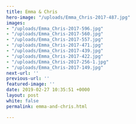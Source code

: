 ```yaml
---
title: Emma & Chris
hero-image: "/uploads/Emma_Chris-2017-487.jpg"
images:
- "/uploads/Emma_Chris-2017-596.jpg"
- "/uploads/Emma_Chris-2017-560.jpg"
- "/uploads/Emma_Chris-2017-557.jpg"
- "/uploads/Emma_Chris-2017-471.jpg"
- "/uploads/Emma_Chris-2017-439.jpg"
- "/uploads/Emma_Chris-2017-422.jpg"
- "/uploads/Emma_Chris-2017-256-1.jpg"
- "/uploads/Emma_Chris-2017-149.jpg"
next-url: ''
previous-url: ''
featured-image: ''
date: 2019-02-27 10:35:51 +0000
layout: post
white: false
permalink: emma-and-chris.html

---
```


